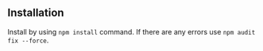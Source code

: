 ## Installation

Install by using `npm install` command. If there are any errors use `npm audit fix --force`.
